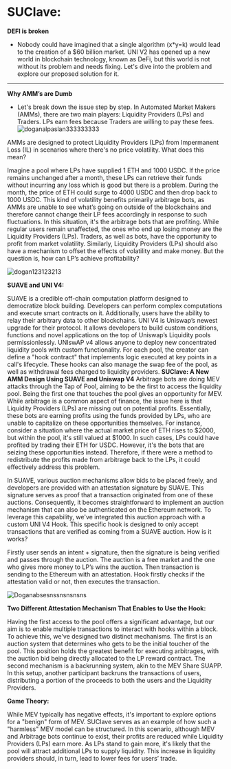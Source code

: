 # SUClave:

**DEFI is broken**

- Nobody could have imagined that a single algorithm (x*y=k) would lead to the creation of a $60 billion market. UNI V2 has opened up a new world in blockchain technology, known as DeFi, but this world is not without its problem and needs fixing. Let's dive into the problem and explore our proposed solution for it.

---

**Why AMM’s are Dumb**

- Let's break down the issue step by step. In Automated Market Makers (AMMs), there are two main players: Liquidity Providers (LPs) and Traders. LPs earn fees because Traders are willing to pay these fees.
![doganalpaslan333333333](https://github.com/getclave/suclave-ethglobal-istanbul/assets/71966179/810f3534-4177-4b20-bc91-e007b366a830)




AMMs are designed to protect Liquidity Providers (LPs) from Impermanent Loss (IL) in scenarios where there's no price volatility. What does this mean?

Imagine a pool where LPs have supplied 1 ETH and 1000 USDC. If the price remains unchanged after a month, these LPs can retrieve their funds without incurring any loss which is good but there is a problem. During the month, the price of ETH could surge to 4000 USDC and then drop back to 1000 USDC. This kind of volatility benefits primarily arbitrage bots, as AMMs are unable to see what’s going on outside of the blockchains and therefore cannot change their LP fees accordingly in response to such fluctuations. In this situation, it's the arbitrage bots that are profiting. While regular users remain unaffected, the ones who end up losing money are the Liquidity Providers (LPs). Traders, as well as bots, have the opportunity to profit from market volatility. Similarly, Liquidity Providers (LPs) should also have a mechanism to offset the effects of volatility and make money. But the question is, how can LP’s achieve profitability?


![dogan123123213](https://github.com/getclave/suclave-ethglobal-istanbul/assets/71966179/d33df954-c7bc-40db-8fad-3bc9f41ecd29)


**SUAVE and UNI V4:** 

SUAVE is a credible off-chain computation platform designed to democratize block building. Developers can perform complex computations and execute smart contracts on it. Additionally, users have the ability to relay their arbitrary data to other blockchains. 
UNI V4 is Uniswap’s newest upgrade for their protocol. It allows developers to build custom conditions, functions and novel applications on the top of Uniswap’s Liquidity pools permissionlessly. UNIswAP v4 allows anyone to deploy new concentrated liquidity pools with custom functionality. For each pool, the creator can define a "hook contract" that implements logic executed at key points in a call's lifecycle. These hooks can also manage the swap fee of the pool, as well as withdrawal fees charged to liquidity providers. 
**SUClave: A New AMM Design Using SUAVE and Uniswap V4**
Arbitrage bots are doing MEV attacks through the Tap of Pool, aiming to be the first to access the liquidity pool. Being the first one that touches the pool gives an opportunity for MEV. While arbitrage is a common aspect of finance, the issue here is that Liquidity Providers (LPs) are missing out on potential profits. Essentially, these bots are earning profits using the funds provided by LPs, who are unable to capitalize on these opportunities themselves. For instance, consider a situation where the actual market price of ETH rises to $2000, but within the pool, it's still valued at $1000. In such cases, LPs could have profited by trading their ETH for USDC. However, it's the bots that are seizing these opportunities instead. Therefore, if there were a method to redistribute the profits made from arbitrage back to the LPs, it could effectively address this problem.

In SUAVE, various auction mechanisms allow bids to be placed freely, and developers are provided with an attestation signature by SUAVE. This signature serves as proof that a transaction originated from one of these auctions. Consequently, it becomes straightforward to implement an auction mechanism that can also be authenticated on the Ethereum network. To leverage this capability, we've integrated this auction approach with a custom UNI V4 Hook. This specific hook is designed to only accept transactions that are verified as coming from a SUAVE auction. How is it works?

Firstly user sends an intent + signature, then the signature is being verified and passes through the auction. The auction is a free market and the one who gives more money to LP’s wins the auction. Then transaction is sending to the Ethereum with an attestation. Hook firstly checks if the attestation valid or not, then executes the transaction. 

![Doganabsesnssnsnsnsns](https://github.com/getclave/suclave-ethglobal-istanbul/assets/71966179/fcaf32fa-b1d2-41b0-a0e6-5cc20532ab89)


**Two Different Attestation Mechanism That Enables to Use the Hook:** 

Having the first access to the pool offers a significant advantage, but our aim is to enable multiple transactions to interact with hooks within a block. To achieve this, we've designed two distinct mechanisms. The first is an auction system that determines who gets to be the initial toucher of the pool. This position holds the greatest benefit for executing arbitrages, with the auction bid being directly allocated to the LP reward contract. The second mechanism is a backrunning system, akin to the MEV Share SUAPP. In this setup, another participant backruns the transactions of users, distributing a portion of the proceeds to both the users and the Liquidity Providers.

**Game Theory:** 

While MEV typically has negative effects, it's important to explore options for a "benign" form of MEV. SUClave serves as an example of how such a "harmless" MEV model can be structured. In this scenario, although MEV and Arbitrage bots continue to exist, their profits are reduced while Liquidity Providers (LPs) earn more. As LPs stand to gain more, it's likely that the pool will attract additional LPs to supply liquidity. This increase in liquidity providers should, in turn, lead to lower fees for users’ trade.
